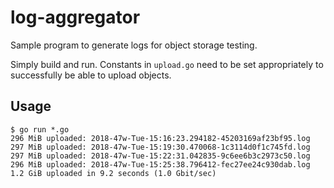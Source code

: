 # log-aggregator

Sample program to generate logs for object storage testing.

Simply build and run. Constants in `upload.go` need to be set appropriately to successfully be able to upload objects.

## Usage 

```
$ go run *.go
296 MiB uploaded: 2018-47w-Tue-15:16:23.294182-45203169af23bf95.log
297 MiB uploaded: 2018-47w-Tue-15:19:30.470068-1c3114d0f1c745fd.log
297 MiB uploaded: 2018-47w-Tue-15:22:31.042835-9c6ee6b3c2973c50.log
296 MiB uploaded: 2018-47w-Tue-15:25:38.796412-fec27ee24c930dab.log
1.2 GiB uploaded in 9.2 seconds (1.0 Gbit/sec)
```
